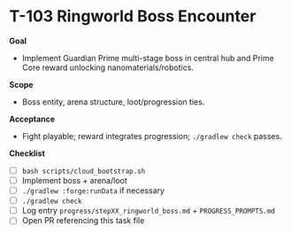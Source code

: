 # T-103 Ringworld Boss Encounter

**Goal**
- Implement Guardian Prime multi-stage boss in central hub and Prime Core reward unlocking nanomaterials/robotics.

**Scope**
- Boss entity, arena structure, loot/progression ties.

**Acceptance**
- Fight playable; reward integrates progression; `./gradlew check` passes.

**Checklist**
- [ ] `bash scripts/cloud_bootstrap.sh`
- [ ] Implement boss + arena/loot
- [ ] `./gradlew :forge:runData` if necessary
- [ ] `./gradlew check`
- [ ] Log entry `progress/stepXX_ringworld_boss.md` + `PROGRESS_PROMPTS.md`
- [ ] Open PR referencing this task file
